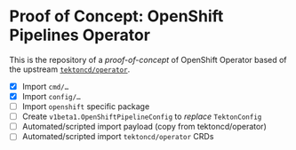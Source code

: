 # Proof of Concept: OpenShift Pipelines Operator

This is the repository of a *proof-of-concept* of OpenShift Operator based of the upstream [`tektoncd/operator`](https://github.com/tektoncd/operator).


- [x] Import `cmd/…`
- [x] Import `config/…`
- [ ] Import `openshift` specific package
- [ ] Create `v1beta1.OpenShiftPipelineConfig` to *replace* `TektonConfig`
- [ ] Automated/scripted import payload (copy from tektoncd/operator)
- [ ] Automated/scripted import `tektoncd/operator` CRDs

